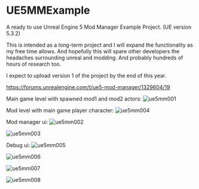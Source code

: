 # UE5MMExample
A ready to use Unreal Engine 5 Mod Manager Example Project.
(UE version 5.3.2)

This is intended as a long-term project and I will expand the functionality as my free time allows. 
And hopefully this will spare other developers the headaches surrounding unreal and modding. 
And probably hundreds of hours of research too. 

I expect to upload version 1 of the project by the end of this year.

https://forums.unrealengine.com/t/ue5-mod-manager/1329604/19

Main game level with spawned mod1 and mod2 actors:
![ue5mm001](https://github.com/paterron/UE5MMExample/assets/144678263/cb5d2210-2566-40b1-8473-0697fd142a7e)

Mod level with main game player character:
![ue5mm004](https://github.com/paterron/UE5MMExample/assets/144678263/16a08e96-8fae-4649-98ce-e254063be06f)

Mod manager ui:
![ue5mm002](https://github.com/paterron/UE5MMExample/assets/144678263/a5816154-b285-4c57-8f19-fcdfbc3d95af)

![ue5mm003](https://github.com/paterron/UE5MMExample/assets/144678263/ea89e5f5-88de-48ab-87ae-3d1de75568ba)

Debug ui:
![ue5mm005](https://github.com/paterron/UE5MMExample/assets/144678263/9b112ade-282b-4bbc-b225-4ff73ab087de)

![ue5mm006](https://github.com/paterron/UE5MMExample/assets/144678263/311b03ab-b12c-4886-8417-c6e81b6899ab)

![ue5mm007](https://github.com/paterron/UE5MMExample/assets/144678263/deea16b7-b1fe-4c5e-a6a1-c8e15520aa77)

![ue5mm008](https://github.com/paterron/UE5MMExample/assets/144678263/4d7261bf-2012-41ba-8792-744313d66e0c)
